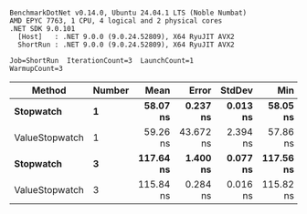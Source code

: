 ```

BenchmarkDotNet v0.14.0, Ubuntu 24.04.1 LTS (Noble Numbat)
AMD EPYC 7763, 1 CPU, 4 logical and 2 physical cores
.NET SDK 9.0.101
  [Host]   : .NET 9.0.0 (9.0.24.52809), X64 RyuJIT AVX2
  ShortRun : .NET 9.0.0 (9.0.24.52809), X64 RyuJIT AVX2

Job=ShortRun  IterationCount=3  LaunchCount=1  
WarmupCount=3  

```
| Method         | Number | Mean      | Error     | StdDev   | Min       | Max       | Allocated |
|--------------- |------- |----------:|----------:|---------:|----------:|----------:|----------:|
| **Stopwatch**      | **1**      |  **58.07 ns** |  **0.237 ns** | **0.013 ns** |  **58.05 ns** |  **58.08 ns** |         **-** |
| ValueStopwatch | 1      |  59.26 ns | 43.672 ns | 2.394 ns |  57.86 ns |  62.02 ns |         - |
| **Stopwatch**      | **3**      | **117.64 ns** |  **1.400 ns** | **0.077 ns** | **117.56 ns** | **117.71 ns** |         **-** |
| ValueStopwatch | 3      | 115.84 ns |  0.284 ns | 0.016 ns | 115.82 ns | 115.85 ns |         - |
